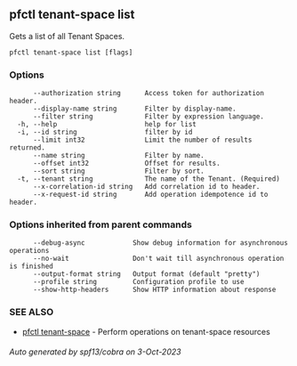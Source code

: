 ## pfctl tenant-space list

Gets a list of all Tenant Spaces.

```
pfctl tenant-space list [flags]
```

### Options

```
      --authorization string      Access token for authorization header.
      --display-name string       Filter by display-name.
      --filter string             Filter by expression language.
  -h, --help                      help for list
  -i, --id string                 filter by id
      --limit int32               Limit the number of results returned.
      --name string               Filter by name.
      --offset int32              Offset for results.
      --sort string               Filter by sort.
  -t, --tenant string             The name of the Tenant. (Required)
      --x-correlation-id string   Add correlation id to header.
      --x-request-id string       Add operation idempotence id to header.
```

### Options inherited from parent commands

```
      --debug-async            Show debug information for asynchronous operations
      --no-wait                Don't wait till asynchronous operation is finished
      --output-format string   Output format (default "pretty")
      --profile string         Configuration profile to use
      --show-http-headers      Show HTTP information about response
```

### SEE ALSO

* [pfctl tenant-space](pfctl_tenant-space.md)	 - Perform operations on tenant-space resources

###### Auto generated by spf13/cobra on 3-Oct-2023
